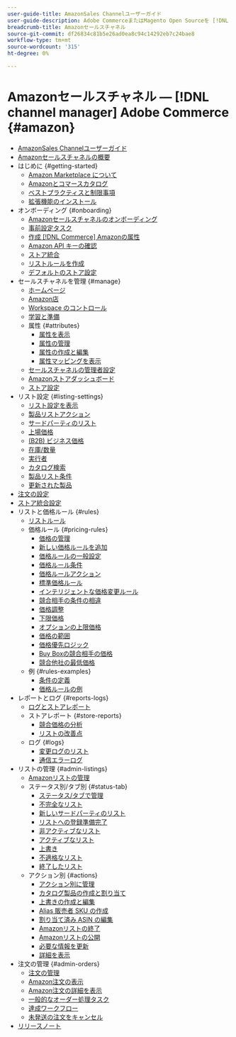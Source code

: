 ```yaml
---
user-guide-title: AmazonSales Channelユーザーガイド
user-guide-description: Adobe CommerceまたはMagento Open Sourceを [!DNL Amazon Seller Central] アカウント
breadcrumb-title: Amazonセールスチャネル
source-git-commit: df26834c81b5e26ad0ea8c94c14292eb7c24bae8
workflow-type: tm+mt
source-wordcount: '315'
ht-degree: 0%

---
```



# Amazonセールスチャネル — [!DNL channel manager] Adobe Commerce {#amazon}

- [AmazonSales Channelユーザーガイド](guide-overview.md)
- [Amazonセールスチャネルの概要](overview.md)
- はじめに {#getting-started}
   - [Amazon Marketplace について](about-amazon-marketplace.md)
   - [Amazonとコマースカタログ](about-listings-and-catalog.md)
   - [ベストプラクティスと制限事項](amazon-best-practices.md)
   - [拡張機能のインストール](install.md)
- オンボーディング {#onboarding}
   - [Amazonセールスチャネルのオンボーディング](amazon-onboarding-home.md)
   - [事前設定タスク](amazon-pre-setup-tasks.md)
   - [作成 [!DNL Commerce] Amazonの属性](ob-creating-magento-attributes.md)
   - [Amazon API キーの確認](amazon-verify-api-key.md)
   - [ストア統合](store-integration.md)
   - [リストルールを作成](ob-create-listing-rule.md)
   - [デフォルトのストア設定](default-store-settings.md)
- セールスチャネルを管理 {#manage}
   - [ホームページ](amazon-sales-channel-home.md)
   - [Amazon店](managing-stores.md)
   - [Workspace のコントロール](workspace-controls.md)
   - [学習と準備](learning-preparation.md)
   - 属性 {#attributes}
      - [属性を表示](attributes-view.md)
      - [属性の管理](managing-attributes.md)
      - [属性の作成と編集](creating-attributes.md)
      - [属性マッピングを表示](amazon-matching-attributes-values.md)
   - [セールスチャネルの管理者設定](sales-channel-settings.md)
   - [Amazonストアダッシュボード](amazon-store-dashboard.md)
   - [ストア設定](ob-store-review.md)
- リスト設定 {#listing-settings}
   - [リスト設定を表示](listing-settings.md)
   - [製品リストアクション](product-listing-actions.md)
   - [サードパーティのリスト](third-party-listing-settings.md)
   - [上場価格](listing-price.md)
   - [(B2B) ビジネス価格](business-pricing.md)
   - [在庫/数量](stock-quantity.md)
   - [実行者](fulfilled-by.md)
   - [カタログ検索](catalog-search.md)
   - [製品リスト条件](product-listing-condition.md)
   - [更新された製品](renewed-products.md)
- [注文の設定](order-settings.md)
- [ストア統合設定](store-integration-settings.md)
- リストと価格ルール {#rules}
   - [リストルール](listing-rules.md)
   - 価格ルール {#pricing-rules}
      - [価格の管理](pricing-products.md)
      - [新しい価格ルールを追加](add-pricing-rule.md)
      - [価格ルールの一般設定](pricing-rule-general-settings.md)
      - [価格ルール条件](pricing-rule-conditions.md)
      - [価格ルールアクション](pricing-rule-actions.md)
      - [標準価格ルール](standard-price-rules.md)
      - [インテリジェントな価格変更ルール](intelligent-repricing-rules.md)
      - [競合相手の条件の相違](competitor-conditional-variances.md)
      - [価格調整](price-adjustment.md)
      - [下限価格](floor-price.md)
      - [オプションの上限価格](optional-ceiling-price.md)
      - [価格の範囲](price-scope.md)
      - [価格優先ロジック](price-priority-logic.md)
      - [Buy Boxの競合相手の価格](buy-box-competitor-pricing.md)
      - [競合他社の最低価格](lowest-competitor-pricing.md)
   - 例 {#rules-examples}
      - [条件の定義](ob-define-condition-example.md)
      - [価格ルールの例](price-rule-examples.md)
- レポートとログ {#reports-logs}
   - [ログとストアレポート](amazon-logs-reports.md)
   - ストアレポート {#store-reports}
      - [競合価格の分析](competitive-price-analysis.md)
      - [リストの改善点](listing-improvements.md)
   - ログ {#logs}
      - [変更ログのリスト](listing-changes-log.md)
      - [通信エラーログ](communication-errors-log.md)
- リストの管理 {#admin-listings}
   - [Amazonリストの管理](managing-product-listings.md)
   - ステータス別/タブ別 {#status-tab}
      - [ステータス/タブで管理](managing-listings-by-tab.md)
      - [不完全なリスト](incomplete-listings.md)
      - [新しいサードパーティのリスト](new-third-party-listings.md)
      - [リストへの登録準備完了](ready-to-list.md)
      - [非アクティブなリスト](inactive-listings.md)
      - [アクティブなリスト](active-listings.md)
      - [上書き](overrides.md)
      - [不適格なリスト](ineligible-listings.md)
      - [終了したリスト](ended-listings.md)
   - アクション別 {#actions}
      - [アクション別に管理](managing-listings-by-action.md)
      - [カタログ製品の作成と割り当て](creating-assigning-catalog-products.md)
      - [上書きの作成と編集](creating-editing-overrides.md)
      - [Alias 販売者 SKU の作成](create-alias-seller-sku.md)
      - [割り当て済み ASIN の編集](edit-assigned-asin.md)
      - [Amazonリストの終了](end-listings-manually.md)
      - [Amazonリストの公開](publish-listings-manually.md)
      - [必要な情報を更新](amazon-manually-update-incomplete-listing.md)
      - [詳細を表示](product-listing-details.md)
- 注文の管理 {#admin-orders}
   - [注文の管理](managing-orders.md)
   - [Amazon注文の表示](amazon-orders-all.md)
   - [Amazon注文の詳細を表示](amazon-order-details.md)
   - [一般的なオーダー処理タスク](common-order-processing.md)
   - [達成ワークフロー](fulfillment-workflows.md)
   - [未発送の注文をキャンセル](cancel-unshipped-order.md)
- [リリースノート](release-notes.md)
